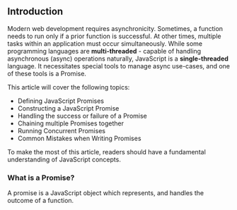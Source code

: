 ## Introduction

Modern web development requires asynchronicity. Sometimes, a function needs to run only if a prior function is successful. At other times, multiple tasks within an application must occur simultaneously.
While some programming languages are **multi-threaded** - capable of handling asynchronous (async) operations naturally, JavaScript is a **single-threaded** language. It necessitates special tools to manage async use-cases, and one of these tools is a Promise.

This article will cover the following topics:

- Defining JavaScript Promises
- Constructing a JavaScript Promise
- Handling the success or failure of a Promise
- Chaining multiple Promises together
- Running Concurrent Promises
- Common Mistakes when Writing Promises

To make the most of this article, readers should have a fundamental understanding of JavaScript concepts.

### What is a Promise?

A promise is a JavaScript object which represents, and handles the outcome of a function.
